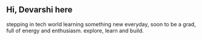 ## Hi, Devarshi here
 stepping in tech world 
 learning something new everyday,
 soon to be a grad,
 full of energy and enthusiasm.
 explore, learn and build.
 
 
 
<!--
**devarshi2013/devarshi2013** is a ✨ _special_ ✨ repository because its `README.md` (this file) appears on your GitHub profile.

Here are some ideas to get you started:

- 🔭 I’m currently working on ...
-
- 👯 I’m looking to collaborate on ...
- 🤔 I’m looking for help with ...
- 💬 Ask me about ...
- 📫 How to reach me: ...
- 😄 Pronouns: ...
- ⚡ Fun fact: ...
-->
